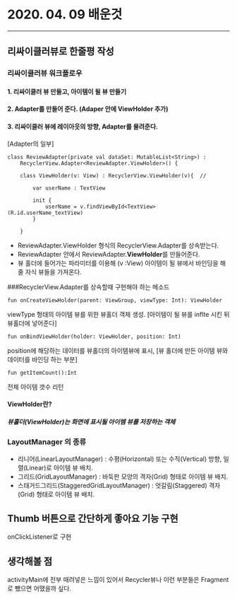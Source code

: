 # 2020. 04. 09 배운것
* * *
## **리싸이클러뷰로 한줄평 작성**
### 리싸이클러뷰 워크플로우
  
####     1. 리싸이클러 뷰 만들고, 아이템이 될 뷰 만들기
####     2. Adapter를 만들어 준다. (Adaper 안에 ViewHolder 추가)
####     3. 리싸이클러 뷰에 레이아웃의 방향, Adapter를 물려준다.
  
[Adapter의 일부]
```
class ReviewAdapter(private val dataSet: MutableList<String>) :
    RecyclerView.Adapter<ReviewAdapter.ViewHolder>() { 
     
    class ViewHolder(v: View) : RecyclerView.ViewHolder(v){  //

        var userName : TextView

        init {
            userName = v.findViewById<TextView>(R.id.userName_textView)
        }

    }
```

* ReviewAdapter.ViewHolder 형식의 RecyclerView.Adapter를 상속받는다.
* ReviewAdapter 안에서 ReviewAdapter.**ViewHolder**를 만들어준다.
* 뷰 홀더에 들어가는 파라미터를 이용해 (v :View) 아이템이 될 뷰에서 바인딩을 해줄 자식 뷰들을 가져온다.



###RecyclerView.Adapter를 상속할때 구현해야 하는 메소드

```
fun onCreateViewHolder(parent: ViewGroup, viewType: Int): ViewHolder
```
viewType 형태의 아이템 뷰를 위한 뷰홀더 객체 생성. [아이템이 될 뷰를 inflte 시킨 뒤 뷰홀더에 넣어준다]

```
fun onBindViewHolder(holder: ViewHolder, position: Int)
```
position에 해당하는 데이터를 뷰홀더의 아이템뷰에 표시, [뷰 홀더에 만든 아이템 뷰와 데이터를 바인딩 하는 부분]

```
fun getItemCount():Int
```
전체 아이템 갯수 리턴


#### **ViewHolder란?** 
##### __뷰홀더(ViewHolder)는 화면에 표시될 아이템 뷰를 저장하는 객체__


### LayoutManager 의 종류
- 리니어(LinearLayoutManager) : 수평(Horizontal) 또는 수직(Vertical) 방향, 일렬(Linear)로 아이템 뷰 배치.
- 그리드(GridLayoutManager) : 바둑판 모양의 격자(Grid) 형태로 아이템 뷰 배치.
- 스태거드그리드(StaggeredGridLayoutManager) : 엇갈림(Staggered) 격자(Grid) 형태로 아이템 뷰 배치.


## Thumb 버튼으로 간단하게 좋아요 기능 구현
onClickListener로 구현


## 생각해볼 점
activityMain에 전부 때려넣은 느낌이 있어서 
Recycler뷰나 이런 부분들은 Fragment로 뺐으면 어땠을까 싶다.
